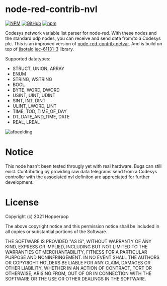 # node-red-contrib-nvl
[![NPM](https://img.shields.io/npm/l/node-red-contrib-nvl)](https://github.com/Hopperpop/node-red-contrib-nvl/blob/main/LICENSE)
[![GitHub](https://img.shields.io/badge/View%20on-GitHub-brightgreen)](https://github.com/Hopperpop/node-red-contrib-nvl)
[![npm](https://img.shields.io/npm/v/node-red-contrib-nvl)](https://www.npmjs.com/package/node-red-contrib-nvl)

Codesys network variable list parser for node-red. With these nodes and the standard udp nodes, you can receive and send data from/to a Codesys plc.
This is an improved version of [node-red-contrib-netvar](https://flows.nodered.org/node/node-red-contrib-netvar). And is build on top of [jisotalo](https://github.com/jisotalo) [iec-61131-3](https://github.com/jisotalo/iec-61131-3) library.

Supported datatypes:
- STRUCT, UNION, ARRAY
- ENUM
- STRING, WSTRING
- BOOL
- BYTE, WORD, DWORD
- USINT, UINT, UDINT
- SINT, INT, DINT
- ULINT, LWORD, LINT
- TIME, TOD, TIME_OF_DAY
- DT, DATE_AND_TIME, DATE
- REAL, LREAL


![afbeelding](https://user-images.githubusercontent.com/11853634/136016642-57c9fdd0-a048-474c-ad2c-983352c89916.png)


# Notice
This node hasn't been tested througly yet with real hardware. Bugs can still exist. Contributing by providing raw data telegrams send from a Codesys controller with the associated nvl definiton are appreciated for further development.

# License
Copyright (c) 2021 Hopperpop


The above copyright notice and this permission notice shall be included in all
copies or substantial portions of the Software.

THE SOFTWARE IS PROVIDED "AS IS", WITHOUT WARRANTY OF ANY KIND, EXPRESS OR
IMPLIED, INCLUDING BUT NOT LIMITED TO THE WARRANTIES OF MERCHANTABILITY,
FITNESS FOR A PARTICULAR PURPOSE AND NONINFRINGEMENT. IN NO EVENT SHALL THE
AUTHORS OR COPYRIGHT HOLDERS BE LIABLE FOR ANY CLAIM, DAMAGES OR OTHER
LIABILITY, WHETHER IN AN ACTION OF CONTRACT, TORT OR OTHERWISE, ARISING FROM,
OUT OF OR IN CONNECTION WITH THE SOFTWARE OR THE USE OR OTHER DEALINGS IN THE
SOFTWARE.
